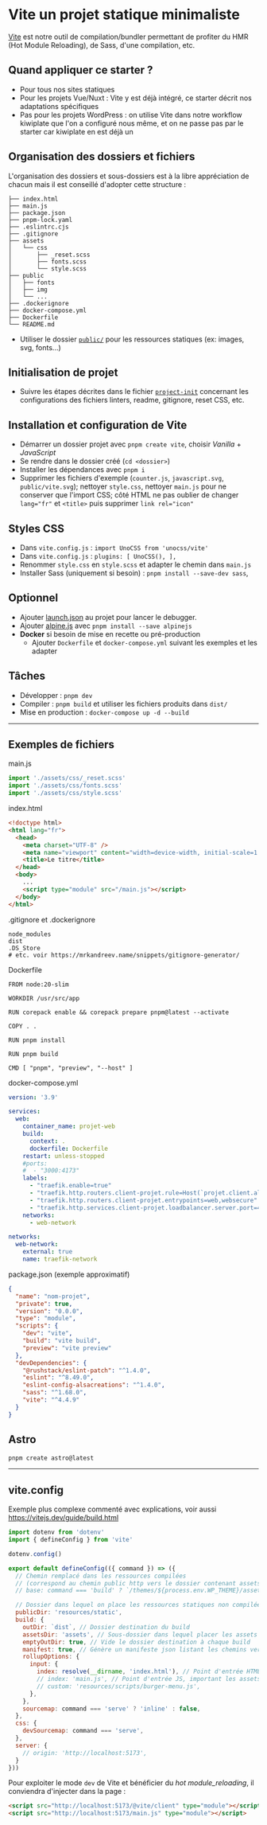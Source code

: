 # Vite un projet statique minimaliste

[Vite](https://vitejs.dev/guide/) est notre outil de compilation/bundler permettant de profiter du HMR (Hot Module Reloading), de Sass, d'une compilation, etc.

## Quand appliquer ce starter ?

- Pour tous nos sites statiques
- Pour les projets Vue/Nuxt : Vite y est déjà intégré, ce starter décrit nos adaptations spécifiques
- Pas pour les projets WordPress : on utilise Vite dans notre workflow kiwiplate que l'on a configuré nous même, et on ne passe pas par le starter car kiwiplate en est déjà un

## Organisation des dossiers et fichiers

L'organisation des dossiers et sous-dossiers est à la libre appréciation de chacun mais il est conseillé d'adopter cette structure :

```text
├── index.html
├── main.js
├── package.json
├── pnpm-lock.yaml
├── .eslintrc.cjs
├── .gitignore
├── assets
│   └── css
│       ├── _reset.scss
│       ├── fonts.scss
│       └── style.scss
├── public
│   ├── fonts
│   ├── img
│   └── ...
├── .dockerignore
├── docker-compose.yml
├── Dockerfile
└── README.md
```

- Utiliser le dossier [`public/`](https://vitejs.dev/guide/assets.html#the-public-directory) pour les ressources statiques (ex: images, svg, fonts...)

## Initialisation de projet

- Suivre les étapes décrites dans le fichier [`project-init`](project-init.md) concernant les configurations des fichiers linters, readme, gitignore, reset CSS, etc.

## Installation et configuration de Vite

- Démarrer un dossier projet avec `pnpm create vite`, choisir _Vanilla_ + _JavaScript_
- Se rendre dans le dossier créé (`cd <dossier>`)
- Installer les dépendances avec `pnpm i`
- Supprimer les fichiers d'exemple (`counter.js`, `javascript.svg`, `public/vite.svg`); nettoyer `style.css`, nettoyer `main.js` pour ne conserver que l'import CSS; côté HTML ne pas oublier de changer `lang="fr"` et `<title>` puis supprimer `link rel="icon"`

## Styles CSS

- Dans `vite.config.js` : `import UnoCSS from 'unocss/vite'`
- Dans `vite.config.js` : `plugins: [ UnoCSS(), ],`
- Renommer `style.css` en `style.scss` et adapter le chemin dans `main.js`
- Installer Sass (uniquement si besoin) : `pnpm install --save-dev sass`,

## Optionnel

- Ajouter [launch.json](https://code.visualstudio.com/docs/editor/debugging#_launch-configurations) au projet pour lancer le debugger.
- Ajouter [alpine.js](https://alpinejs.dev/essentials/installation) avec `pnpm install --save alpinejs`
- **Docker** si besoin de mise en recette ou pré-production
  - Ajouter `Dockerfile` et `docker-compose.yml` suivant les exemples et les adapter

## Tâches

- Développer : `pnpm dev`
- Compiler : `pnpm build` et utiliser les fichiers produits dans `dist/`
- Mise en production : `docker-compose up -d --build`

---

## Exemples de fichiers

main.js

```js
import './assets/css/_reset.scss'
import './assets/css/fonts.scss'
import './assets/css/style.scss'
```

index.html

```html
<!doctype html>
<html lang="fr">
  <head>
    <meta charset="UTF-8" />
    <meta name="viewport" content="width=device-width, initial-scale=1.0" />
    <title>Le titre</title>
  </head>
  <body>
    ...
    <script type="module" src="/main.js"></script>
  </body>
</html>
```

.gitignore et .dockerignore

```text
node_modules
dist
.DS_Store
# etc. voir https://mrkandreev.name/snippets/gitignore-generator/
```

Dockerfile

```text
FROM node:20-slim

WORKDIR /usr/src/app

RUN corepack enable && corepack prepare pnpm@latest --activate

COPY . .

RUN pnpm install

RUN pnpm build

CMD [ "pnpm", "preview", "--host" ]
```

docker-compose.yml

```yaml
version: '3.9'

services:
  web:
    container_name: projet-web
    build:
      context: .
      dockerfile: Dockerfile
    restart: unless-stopped
    #ports:
    #  - "3000:4173"
    labels:
      - "traefik.enable=true"
      - "traefik.http.routers.client-projet.rule=Host(`projet.client.alsacreations.net`)"
      - "traefik.http.routers.client-projet.entrypoints=web,websecure" # ou juste web (sans https)
      - "traefik.http.services.client-projet.loadbalancer.server.port=4173" # Port interne différent de 80
    networks:
      - web-network

networks:
  web-network:
    external: true
    name: traefik-network
```

package.json (exemple approximatif)

```json
{
  "name": "nom-projet",
  "private": true,
  "version": "0.0.0",
  "type": "module",
  "scripts": {
    "dev": "vite",
    "build": "vite build",
    "preview": "vite preview"
  },
  "devDependencies": {
    "@rushstack/eslint-patch": "^1.4.0",
    "eslint": "^8.49.0",
    "eslint-config-alsacreations": "^1.4.0",
    "sass": "^1.68.0",
    "vite": "^4.4.9"
  }
}
```

## Astro

```sh
pnpm create astro@latest
```

---

## vite.config

Exemple plus complexe commenté avec explications, voir aussi <https://vitejs.dev/guide/build.html>

```js
import dotenv from 'dotenv'
import { defineConfig } from 'vite'

dotenv.config()

export default defineConfig(({ command }) => ({
  // Chemin remplacé dans les ressources compilées
  // (correspond au chemin public http vers le dossier contenant assetsDir)
  // base: command === 'build' ? `/themes/${process.env.WP_THEME}/assets/` : '/',

  // Dossier dans lequel on place les ressources statiques non compilées, qui seront copiées vers outDir
  publicDir: 'resources/static',
  build: {
    outDir: `dist`, // Dossier destination du build
    assetsDir: 'assets', // Sous-dossier dans lequel placer les assets (js, css) générés par Vite
    emptyOutDir: true, // Vide le dossier destination à chaque build
    manifest: true, // Génère un manifeste json listant les chemins vers les assets
    rollupOptions: {
      input: {
        index: resolve(__dirname, 'index.html'), // Point d'entrée HTML
        // index: 'main.js', // Point d'entrée JS, important les assets
        // custom: 'resources/scripts/burger-menu.js',
      },
    },
    sourcemap: command === 'serve' ? 'inline' : false,
  },
  css: {
    devSourcemap: command === 'serve',
  },
  server: {
    // origin: 'http://localhost:5173',
  }
}))
```

Pour exploiter le mode `dev` de Vite et bénéficier du _hot module_reloading_, il conviendra d'injecter dans la page :

```html
<script src="http://localhost:5173/@vite/client" type="module"></script>
<script src="http://localhost:5173/main.js" type="module"></script>
```
